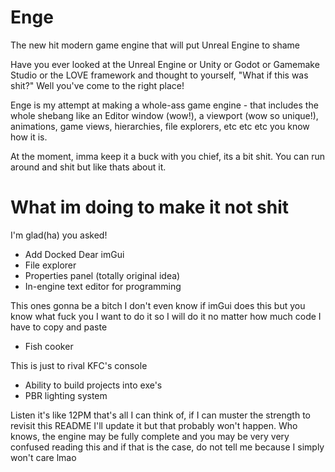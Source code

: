 # Enge
The new hit modern game engine that will put Unreal Engine to shame

Have you ever looked at the Unreal Engine or Unity or Godot or Gamemake Studio or the LOVE framework and thought to yourself, "What if this was shit?" 
Well you've come to the right place!

Enge is my attempt at making a whole-ass game engine - that includes the whole shebang like an Editor window (wow!), a viewport (wow so unique!), animations, 
game views, hierarchies, file explorers, etc etc etc you know how it is.

At the moment, imma keep it a buck with you chief, its a bit shit. You can run around and shit but like thats about it. 

# What im doing to make it not shit

I'm glad(ha) you asked! 

* Add Docked Dear imGui
* File explorer
* Properties panel (totally original idea)
* In-engine text editor for programming

This ones gonna be a bitch I don't even know if imGui does this but you know what fuck you I want to do it so I will do it no matter how much code I have to
copy and paste

* Fish cooker

This is just to rival KFC's console

* Ability to build projects into exe's
* PBR lighting system

Listen it's like 12PM that's all I can think of, if I can muster the strength to revisit this README I'll update it but that probably won't happen. Who knows, 
the engine may be fully complete and you may be very very confused reading this and if that is the case, do not tell me because I simply won't care lmao
